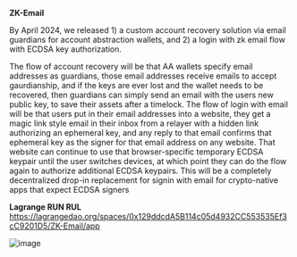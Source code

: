 **ZK-Email**

By April 2024, we released 1) a custom account recovery solution via email guardians for account abstraction wallets, and 2) a login with zk email flow with ECDSA key authorization.

The flow of account recovery will be that AA wallets specify email addresses as guardians, those email addresses receive emails to accept gaurdianship, and if the keys are ever lost and the wallet needs to be recovered, then guardians can simply send an email with the users new public key, to save their assets after a timelock.
The flow of login with email will be that users put in their email addresses into a website, they get a magic link style email in their inbox from a relayer with a hidden link authorizing an ephemeral key, and any reply to that email confirms that ephemeral key as the signer for that email address on any website.  That website can continue to use that browser-specific temporary ECDSA keypair until the user switches devices, at which point they can do the flow again to authorize additional ECDSA keypairs.  This will be a completely decentralized drop-in replacement for signin with email for crypto-native apps that expect ECDSA signers


**Lagrange RUN RUL**
https://lagrangedao.org/spaces/0x129ddcdA5B114c05d4932CC553535Ef3cC9201D5/ZK-Email/app

![image](https://github.com/blockchain315/awesome-swanchain/assets/173136503/dec8b1c3-bf4c-4f40-8e94-ce02a94882ff)


